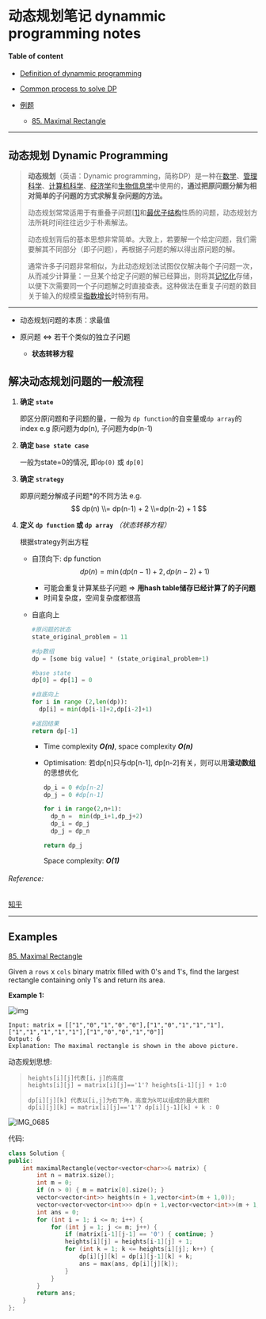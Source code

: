 # 动态规划笔记 dynammic programming notes

#### Table of content

  - [Definition of dynammic programming](#def_dp)

  - [Common process to solve DP](#解决动态规划问题的一般流程)

  - [例题](#Examples)
    - [85. Maximal Rectangle](#exa1)
  
---
    



<h2 id="def_dp">动态规划 Dynamic Programming</h2>

> **动态规划**（英语：Dynamic programming，简称DP）是一种在[数学](https://zh.wikipedia.org/wiki/数学)、[管理科学](https://zh.wikipedia.org/wiki/管理科学)、[计算机科学](https://zh.wikipedia.org/wiki/计算机科学)、[经济学](https://zh.wikipedia.org/wiki/经济学)和[生物信息学](https://zh.wikipedia.org/wiki/生物信息学)中使用的，**通过把原问题分解为相对简单的子问题的方式求解复杂问题的方法。**
>
> 动态规划常常适用于有重叠子问题[[1\]](https://zh.wikipedia.org/wiki/动态规划#cite_note-1)和[最优子结构](https://zh.wikipedia.org/w/index.php?title=最优子结构&action=edit&redlink=1)性质的问题，动态规划方法所耗时间往往远少于朴素解法。
>
> 动态规划背后的基本思想非常简单。大致上，若要解一个给定问题，我们需要解其不同部分（即子问题），再根据子问题的解以得出原问题的解。
>
> 通常许多子问题非常相似，为此动态规划法试图仅仅解决每个子问题一次，从而减少计算量：一旦某个给定子问题的解已经算出，则将其[记忆化](https://zh.wikipedia.org/wiki/记忆化)存储，以便下次需要同一个子问题解之时直接查表。这种做法在重复子问题的数目关于输入的规模呈[指数增长](https://zh.wikipedia.org/wiki/指數增長)时特别有用。

------

-  动态规划问题的本质：求最值

- 原问题 <=> 若干个类似的独立子问题

  - **状态转移方程**

    

## 解决动态规划问题的一般流程

1. **确定 `state`**

   即区分原问题和子问题的量，一般为 `dp function`的自变量或`dp array`的index
    e.g 原问题为dp(n), 子问题为dp(n-1)

2. **确定 `base state case`**

   一般为state=0的情况, 即`dp(0)` 或 `dp[0]`

3. **确定 `strategy`**

   即原问题分解成子问题*的不同方法
   e.g.
   $$
   dp(n)
     \\= dp(n-1) + 2  
     \\=dp(n-2) + 1
   $$

4. **定义 `dp function` 或 `dp array`** *（状态转移方程）*

   根据strategy列出方程

   - 自顶向下: dp function
     $$
    dp(n) = \min(dp(n-1)+2, dp(n-2)+1)
     $$
   
     - 可能会重复计算某些子问题 => **用hash table储存已经计算了的子问题**
     - 时间复杂度，空间复杂度都很高
   
   
   - 自底向上
   
     ```python
     #原问题的状态
     state_original_problem = 11
     
     #dp数组
     dp = [some big value] * (state_original_problem+1)
     
     #base state
     dp[0] = dp[1] = 0
     
     #自底向上
     for i in range (2,len(dp)):
       dp[i] = min(dp[i-1]+2,dp[i-2]+1)
     
     #返回结果
     return dp[-1]
     ```
   
     - Time complexity ***O(n)***, space complexity ***O(n)***
   
     - Optimisation: 若dp[n]只与dp[n-1], dp[n-2]有关，则可以用**滚动数组**的思想优化
   
       ```python
       dp_i = 0	#dp[n-2]
       dp_j = 0	#dp[n-1]
       
       for i in range(2,n+1):
         dp_n =  min(dp_i+1,dp_j+2)
         dp_i = dp_j
         dp_j = dp_n
       
       return dp_j
       ```
   
       Space complexity: ***O(1)***
   

###### Reference:
[知乎](https://zhuanlan.zhihu.com/p/78220312)
     

---

## Examples
<a href="https://leetcode-cn.com/problems/maximal-rectangle/" id = "exa1">85. Maximal Rectangle</a>

   Given a `rows` x `cols` binary matrix filled with 0's and 1's, find the largest rectangle containing only 1's and return its area.

   **Example 1:**

   ![img](https://assets.leetcode.com/uploads/2020/09/14/maximal.jpg)

```
Input: matrix = [["1","0","1","0","0"],["1","0","1","1","1"],["1","1","1","1","1"],["1","0","0","1","0"]]
Output: 6
Explanation: The maximal rectangle is shown in the above picture.
```

动态规划思想:

> ```
> heights[i][j]代表[i，j]的高度
> heights[i][j] = matrix[i][j]=='1'? heights[i-1][j] + 1:0
> 
> dp[i][j][k] 代表以[i,j]为右下角，高度为k可以组成的最大面积
> dp[i][j][k] = matrix[i][j]=='1'? dp[i][j-1][k] + k : 0
> ```

![IMG_0685](https://i.loli.net/2020/12/26/VzuiwQ6IgxoAjq5.jpg)

代码:

```c++
class Solution {
public:
	int maximalRectangle(vector<vector<char>>& matrix) {
		int n = matrix.size();
		int m = 0;
		if (n > 0) { m = matrix[0].size(); }
		vector<vector<int>> heights(n + 1,vector<int>(m + 1,0));
		vector<vector<vector<int>>> dp(n + 1,vector<vector<int>>(m + 1, vector<int>(n + 1, 0)));
		int ans = 0;
		for (int i = 1; i <= n; i++) {
			for (int j = 1; j <= m; j++) {
				if (matrix[i-1][j-1] == '0') { continue; }
				heights[i][j] = heights[i-1][j] + 1;
				for (int k = 1; k <= heights[i][j]; k++) {
					dp[i][j][k] = dp[i][j-1][k] + k;
					ans = max(ans, dp[i][j][k]);
				}
			}
		}
		return ans;
	}
};
```

